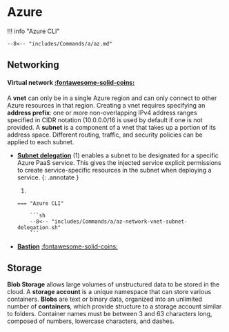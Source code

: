 # Azure

!!! info "Azure CLI"

    --8<-- "includes/Commands/a/az.md"

## Networking

#### Virtual network [:fontawesome-solid-coins:](https://azure.microsoft.com/en-us/pricing/details/virtual-network/ "free of charge")

A **vnet** can only be in a single Azure region and can only connect to other Azure resources in that region.
Creating a vnet requires specifying an **address prefix**: one or more non-overlapping IPv4 address ranges specified in CIDR notation (10.0.0.0/16 is used by default if one is not provided.
A **subnet** is a component of a vnet that takes up a portion of its address space.
Different routing, traffic, and security policies can be applied to each subnet.

<div class="grid cards" markdown>


-   [**Subnet delegation**](https://learn.microsoft.com/en-us/azure/virtual-network/subnet-delegation-overview) (1) enables a subnet to be designated for a specific Azure PaaS service.
    This gives the injected service explicit permissions to create service-specific resources in the subnet when deploying a service.
    {: .annotate }

    1. 

        === "Azure CLI"

            ```sh
            --8<-- "includes/Commands/a/az-network-vnet-subnet-delegation.sh"
            ```

-   [**Bastion**](https://azure.microsoft.com/en-us/products/azure-bastion/#Features-3) [:fontawesome-solid-coins:](https://azure.microsoft.com/en-us/pricing/details/azure-bastion/)



</div>

## Storage

**Blob Storage** allows large volumes of unstructured data to be stored in the cloud.
A **storage account** is a unique namespace that can store various containers.
**Blobs** are text or binary data, organized into an unlimited number of **containers**, which provide structure to a storage account similar to folders.
Container names must be between 3 and 63 characters long, composed of numbers, lowercase characters, and dashes.

